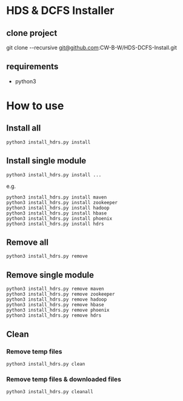 # HDS & DCFS Installer
## clone project
git clone --recursive git@github.com:CW-B-W/HDS-DCFS-Install.git

## requirements
* python3

# How to use

## Install all
```bash=
python3 install_hdrs.py install
```

## Install single module
```bash=
python3 install_hdrs.py install ...
```
e.g.
```bash=
python3 install_hdrs.py install maven
python3 install_hdrs.py install zookeeper
python3 install_hdrs.py install hadoop
python3 install_hdrs.py install hbase
python3 install_hdrs.py install phoenix
python3 install_hdrs.py install hdrs
```

## Remove all
```bash=
python3 install_hdrs.py remove
```

## Remove single module
```bash=
python3 install_hdrs.py remove maven
python3 install_hdrs.py remove zookeeper
python3 install_hdrs.py remove hadoop
python3 install_hdrs.py remove hbase
python3 install_hdrs.py remove phoenix
python3 install_hdrs.py remove hdrs
```

## Clean
### Remove temp files
```bash=
python3 install_hdrs.py clean
```
### Remove temp files & downloaded files
```bash=
python3 install_hdrs.py cleanall
```
